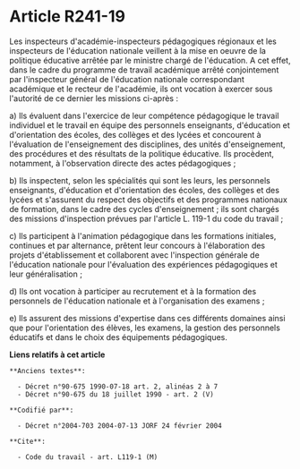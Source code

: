 # Article R241-19

Les inspecteurs d'académie-inspecteurs pédagogiques régionaux et les inspecteurs de l'éducation nationale veillent à la mise
en oeuvre de la politique éducative arrêtée par le ministre chargé de l'éducation. A cet effet, dans le cadre du programme de
travail académique arrêté conjointement par l'inspecteur général de l'éducation nationale correspondant académique et le
recteur de l'académie, ils ont vocation à exercer sous l'autorité de ce dernier les missions ci-après :

a) Ils évaluent dans l'exercice de leur compétence pédagogique le travail individuel et le travail en équipe des personnels
enseignants, d'éducation et d'orientation des écoles, des collèges et des lycées et concourent à l'évaluation de
l'enseignement des disciplines, des unités d'enseignement, des procédures et des résultats de la politique éducative. Ils
procèdent, notamment, à l'observation directe des actes pédagogiques ;

b) Ils inspectent, selon les spécialités qui sont les leurs, les personnels enseignants, d'éducation et d'orientation des
écoles, des collèges et des lycées et s'assurent du respect des objectifs et des programmes nationaux de formation, dans le
cadre des cycles d'enseignement ; ils sont chargés des missions d'inspection prévues par l'article L. 119-1 du code du
travail ;

c) Ils participent à l'animation pédagogique dans les formations initiales, continues et par alternance, prêtent leur
concours à l'élaboration des projets d'établissement et collaborent avec l'inspection générale de l'éducation nationale pour
l'évaluation des expériences pédagogiques et leur généralisation ;

d) Ils ont vocation à participer au recrutement et à la formation des personnels de l'éducation nationale et à l'organisation
des examens ;

e) Ils assurent des missions d'expertise dans ces différents domaines ainsi que pour l'orientation des élèves, les examens,
la gestion des personnels éducatifs et dans le choix des équipements pédagogiques.

**Liens relatifs à cet article**

	**Anciens textes**:

	  - Décret n°90-675 1990-07-18 art. 2, alinéas 2 à 7
	  - Décret n°90-675 du 18 juillet 1990 - art. 2 (V)

	**Codifié par**:

	  - Décret n°2004-703 2004-07-13 JORF 24 février 2004

	**Cite**:

	  - Code du travail - art. L119-1 (M)
